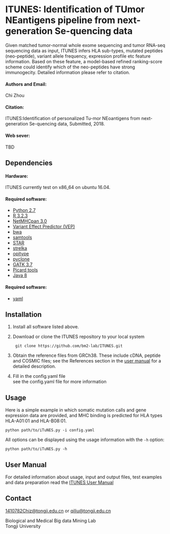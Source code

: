 # ITUNES: Identification of TUmor NEantigens pipeline from next-generation Se-quencing data #

Given matched tumor-normal whole exome sequencing and tumor RNA-seq sequencing data 
as input, ITUNES infers HLA sub-types, mutated peptides (neo-peptide), variant allele
frequency, expression profile etc feature information. Based on these feature, a model-based
refined ranking-score scheme could identify which of the neo-peptides have strong 
immunogecity. Detailed information please refer to citation.

#### Authors and Email:
Chi Zhou 

#### Citation:
ITUNES:Identification of personalized Tu-mor NEoantigens from next-generation Se-quencing data, Submitted, 2018.

#### Web sever:
TBD

## Dependencies

#### Hardware:
ITUNES currently test on x86_64 on ubuntu 16.04.

#### Required software:
* [Python 2.7](https://www.python.org/downloads/release/python-2712/)
* [R 3.2.3](https://cran.r-project.org/src/base/R-3/R-3.2.3.tar.gz)
* [NetMHCpan 3.0](http://www.cbs.dtu.dk/cgi-bin/nph-sw_request?netMHCpan)
* [Variant Effect Predictor (VEP)](https://github.com/Ensembl/ensembl-vep)
* [bwa](https://github.com/lh3/bwa)
* [samtools](https://github.com/samtools)
* [STAR](https://github.com/alexdobin/STAR)
* [strelka](https://github.com/Illumina/strelka)
* [opitype](https://github.com/FRED-2/OptiType)
* [pyclone](https://bitbucket.org/aroth85/pyclone/wiki/Tutorial)
* [GATK 3.7](https://software.broadinstitute.org/gatk/best-practices/)
* [Picard tools](https://broadinstitute.github.io/picard/)
* [Java 8](https://java.com/en/download/help/linux_x64rpm_install.xml)

#### Required software:
* [yaml]()

## Installation

1. Install all software listed above.

2. Download or clone the ITUNES repository to your local system

        git clone https://github.com/bm2-lab/ITUNES.git

3. Obtain the reference files from GRCh38. These include cDNA, peptide and COSMIC
files; see the References section in the [user manual](/doc/ITUNES_User_Manual.md)
for a detailed description.

4. Fill in the config.yaml file  
    see the config.yaml file for more information

## Usage

Here is a simple example in which somatic mutation calls and gene expression data are
provided, and MHC binding is predicted for HLA types HLA-A01:01 and HLA-B08:01. 

    python path/to/iTuNES.py -i config.yaml

All options can be displayed using the usage information with the `-h` option:   

    python path/to/iTuNES.py -h


## User Manual 
For detailed information about usage, input and output files, test examples and data
preparation read the [ITUNES User Manual](/doc/ITUNES_User_Manual.md)


## Contact   

1410782Chiz@tongji.edu.cn or qiliu@tongji.edu.cn


Biological and Medical Big data Mining Lab  
Tongji University  
 





